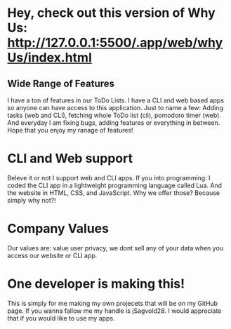 # Hey, check out this version of Why Us: http://127.0.0.1:5500/.app/web/whyUs/index.html

## Wide Range of Features
I have a ton of features in our ToDo Lists. I have a CLI and web based apps so anyone can have access to this application. Just to name a few: Adding tasks (web and CLI), fetching whole ToDo list (cli), pomodoro timer (web). And everyday I am fixing bugs, adding features or everything in between. Hope that you enjoy my ranage of features!

# CLI and Web support
Beleve it or not I support web and CLI apps. If you into programming: I coded the CLI app in a lightweight programming language called Lua. And the website in HTML, CSS, and JavaScript. Why we offer those? Because simply why not?!

# Company Values
Our values are: value user privacy, we dont sell any of your data when you access our website or CLI app.

# One developer is making this!
This is simply for me making my own projecets that will be on my GitHub page. If you wanna fallow me my handle is jSagvold28. I would appreciate that if you would like to use my apps.
